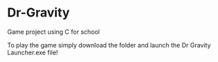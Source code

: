 # Dr-Gravity
Game project using C for school

To play the game simply download the folder and launch the Dr Gravity Launcher.exe file!
